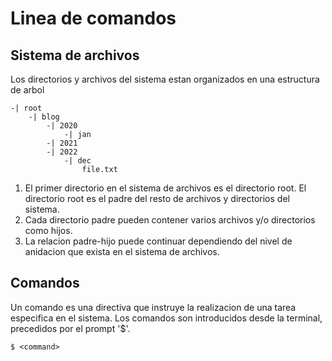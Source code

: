 # Linea de comandos

## Sistema de archivos

Los directorios y archivos del sistema estan organizados en una estructura de arbol

    -| root
        -| blog
            -| 2020
                -| jan
            -| 2021
            -| 2022
                -| dec
                    file.txt

1. El primer directorio en el sistema de archivos es el directorio root. El directorio root es el padre del resto de archivos y directorios del sistema.
2. Cada directorio padre pueden contener varios archivos y/o directorios como hijos.
3. La relacion padre-hijo puede continuar dependiendo del nivel de anidacion que exista en el sistema de archivos.

## Comandos

Un comando es una directiva que instruye la realizacion de una tarea especifica en el sistema.
Los comandos son introducidos desde la terminal, precedidos por el prompt '$'.

    $ <command>